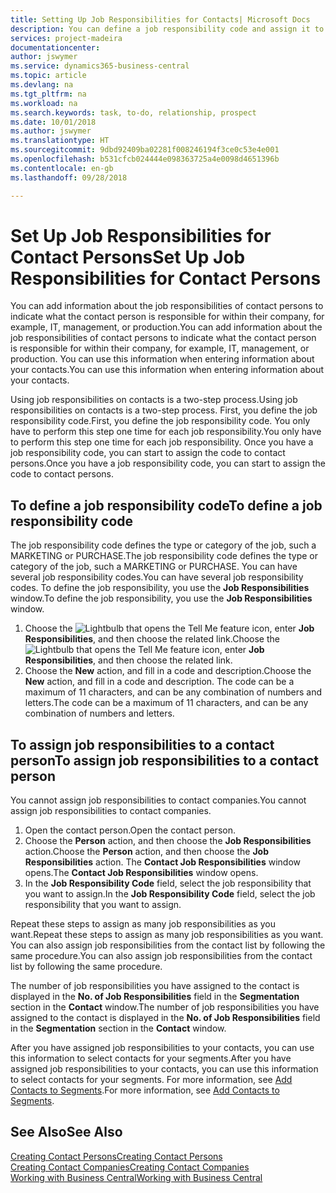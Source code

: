 ```yaml
---
title: Setting Up Job Responsibilities for Contacts| Microsoft Docs
description: You can define a job responsibility code and assign it to a contact to indicate the tasks that your contact is responsible for in their company, for example, IT or production.
services: project-madeira
documentationcenter: 
author: jswymer
ms.service: dynamics365-business-central
ms.topic: article
ms.devlang: na
ms.tgt_pltfrm: na
ms.workload: na
ms.search.keywords: task, to-do, relationship, prospect
ms.date: 10/01/2018
ms.author: jswymer
ms.translationtype: HT
ms.sourcegitcommit: 9dbd92409ba02281f008246194f3ce0c53e4e001
ms.openlocfilehash: b531cfcb024444e098363725a4e0098d4651396b
ms.contentlocale: en-gb
ms.lasthandoff: 09/28/2018

---
```

# <a name="set-up-job-responsibilities-for-contact-persons"></a><span data-ttu-id="8eeed-103">Set Up Job Responsibilities for Contact Persons</span><span class="sxs-lookup"><span data-stu-id="8eeed-103">Set Up Job Responsibilities for Contact Persons</span></span>
<span data-ttu-id="8eeed-104">You can add information about the job responsibilities of contact persons to indicate what the contact person is responsible for within their company, for example, IT, management, or production.</span><span class="sxs-lookup"><span data-stu-id="8eeed-104">You can add information about the job responsibilities of contact persons to indicate what the contact person is responsible for within their company, for example, IT, management, or production.</span></span> <span data-ttu-id="8eeed-105">You can use this information when entering information about your contacts.</span><span class="sxs-lookup"><span data-stu-id="8eeed-105">You can use this information when entering information about your contacts.</span></span>

<span data-ttu-id="8eeed-106">Using job responsibilities on contacts is a two-step process.</span><span class="sxs-lookup"><span data-stu-id="8eeed-106">Using job responsibilities on contacts is a two-step process.</span></span> <span data-ttu-id="8eeed-107">First, you define the job responsibility code.</span><span class="sxs-lookup"><span data-stu-id="8eeed-107">First, you define the job responsibility code.</span></span> <span data-ttu-id="8eeed-108">You only have to perform this step one time for each job responsibility.</span><span class="sxs-lookup"><span data-stu-id="8eeed-108">You only have to perform this step one time for each job responsibility.</span></span> <span data-ttu-id="8eeed-109">Once you have a job responsibility code, you can start to assign the code to contact persons.</span><span class="sxs-lookup"><span data-stu-id="8eeed-109">Once you have a job responsibility code, you can start to assign the code to contact persons.</span></span>

## <a name="to-define-a-job-responsibility-code"></a><span data-ttu-id="8eeed-110">To define a job responsibility code</span><span class="sxs-lookup"><span data-stu-id="8eeed-110">To define a job responsibility code</span></span>
<span data-ttu-id="8eeed-111">The job responsibility code defines the type or category of the job, such a MARKETING or PURCHASE.</span><span class="sxs-lookup"><span data-stu-id="8eeed-111">The job responsibility code defines the type or category of the job, such a MARKETING or PURCHASE.</span></span> <span data-ttu-id="8eeed-112">You can have several job responsibility codes.</span><span class="sxs-lookup"><span data-stu-id="8eeed-112">You can have several job responsibility codes.</span></span> <span data-ttu-id="8eeed-113">To define the job responsibility, you use the **Job Responsibilities** window.</span><span class="sxs-lookup"><span data-stu-id="8eeed-113">To define the job responsibility, you use the **Job Responsibilities** window.</span></span>

1. <span data-ttu-id="8eeed-114">Choose the ![Lightbulb that opens the Tell Me feature](media/ui-search/search_small.png "Tell me what you want to do") icon, enter **Job Responsibilities**, and then choose the related link.</span><span class="sxs-lookup"><span data-stu-id="8eeed-114">Choose the ![Lightbulb that opens the Tell Me feature](media/ui-search/search_small.png "Tell me what you want to do") icon, enter **Job Responsibilities**, and then choose the related link.</span></span>
2. <span data-ttu-id="8eeed-115">Choose the **New** action, and fill in a code and description.</span><span class="sxs-lookup"><span data-stu-id="8eeed-115">Choose the **New** action, and fill in a code and description.</span></span> <span data-ttu-id="8eeed-116">The code can be a maximum of 11 characters, and can be any combination of numbers and letters.</span><span class="sxs-lookup"><span data-stu-id="8eeed-116">The code can be a maximum of 11 characters, and can be any combination of numbers and letters.</span></span>

## <a name="to-assign-job-responsibilities-to-a-contact-person"></a><span data-ttu-id="8eeed-117">To assign job responsibilities to a contact person</span><span class="sxs-lookup"><span data-stu-id="8eeed-117">To assign job responsibilities to a contact person</span></span>
<span data-ttu-id="8eeed-118">You cannot assign job responsibilities to contact companies.</span><span class="sxs-lookup"><span data-stu-id="8eeed-118">You cannot assign job responsibilities to contact companies.</span></span>

1. <span data-ttu-id="8eeed-119">Open the contact person.</span><span class="sxs-lookup"><span data-stu-id="8eeed-119">Open the contact person.</span></span>
2. <span data-ttu-id="8eeed-120">Choose the **Person** action, and then choose the **Job Responsibilities** action.</span><span class="sxs-lookup"><span data-stu-id="8eeed-120">Choose the **Person** action, and then choose the **Job Responsibilities** action.</span></span> <span data-ttu-id="8eeed-121">The **Contact Job Responsibilities** window opens.</span><span class="sxs-lookup"><span data-stu-id="8eeed-121">The **Contact Job Responsibilities** window opens.</span></span>
3. <span data-ttu-id="8eeed-122">In the **Job Responsibility Code** field, select the job responsibility that you want to assign.</span><span class="sxs-lookup"><span data-stu-id="8eeed-122">In the **Job Responsibility Code** field, select the job responsibility that you want to assign.</span></span>

<span data-ttu-id="8eeed-123">Repeat these steps to assign as many job responsibilities as you want.</span><span class="sxs-lookup"><span data-stu-id="8eeed-123">Repeat these steps to assign as many job responsibilities as you want.</span></span> <span data-ttu-id="8eeed-124">You can also assign job responsibilities from the contact list by following the same procedure.</span><span class="sxs-lookup"><span data-stu-id="8eeed-124">You can also assign job responsibilities from the contact list by following the same procedure.</span></span>

<span data-ttu-id="8eeed-125">The number of job responsibilities you have assigned to the contact is displayed in the **No. of Job Responsibilities** field in the **Segmentation** section in the **Contact** window.</span><span class="sxs-lookup"><span data-stu-id="8eeed-125">The number of job responsibilities you have assigned to the contact is displayed in the **No. of Job Responsibilities** field in the **Segmentation** section in the **Contact** window.</span></span>

<span data-ttu-id="8eeed-126">After you have assigned job responsibilities to your contacts, you can use this information to select contacts for your segments.</span><span class="sxs-lookup"><span data-stu-id="8eeed-126">After you have assigned job responsibilities to your contacts, you can use this information to select contacts for your segments.</span></span> <span data-ttu-id="8eeed-127">For more information, see [Add Contacts to Segments](marketing-add-contact-segment.md).</span><span class="sxs-lookup"><span data-stu-id="8eeed-127">For more information, see [Add Contacts to Segments](marketing-add-contact-segment.md).</span></span>

## <a name="see-also"></a><span data-ttu-id="8eeed-128">See Also</span><span class="sxs-lookup"><span data-stu-id="8eeed-128">See Also</span></span>
[<span data-ttu-id="8eeed-129">Creating Contact Persons</span><span class="sxs-lookup"><span data-stu-id="8eeed-129">Creating Contact Persons</span></span>](marketing-create-contact-persons.md)  
[<span data-ttu-id="8eeed-130">Creating Contact Companies</span><span class="sxs-lookup"><span data-stu-id="8eeed-130">Creating Contact Companies</span></span>](marketing-create-contact-companies.md)  
[<span data-ttu-id="8eeed-131">Working with Business Central</span><span class="sxs-lookup"><span data-stu-id="8eeed-131">Working with Business Central</span></span>](ui-work-product.md)

